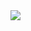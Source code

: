 <img src="https://capsule-render.vercel.app/api?type=waving!&color=F08080&height=250&section=header&text=Welcome&fontSize=90&fontColor=1D1E23&fontAlignY=50&desc=Geondori's%20Github&descSize=20&descAlignY=70" />
